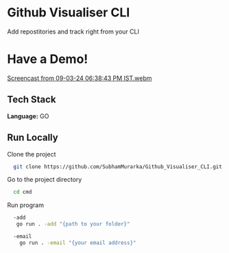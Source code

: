 # Github Visualiser CLI

Add repostitories and track right from your CLI

# Have a Demo!

[Screencast from 09-03-24 06:38:43 PM IST.webm](https://github.com/SubhamMurarka/Github_Visualiser_CLI/assets/108292932/341e5cf1-3184-4245-828f-26b26a480526)

## Tech Stack

**Language:** GO

## Run Locally

Clone the project

```bash
  git clone https://github.com/SubhamMurarka/Github_Visualiser_CLI.git
```

Go to the project directory

```bash
  cd cmd
```

Run program

```bash
  -add
   go run . -add "{path to your folder}"

  -email
    go run . -email "{your email address}"
```



